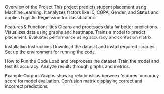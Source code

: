 Overview of the Project
This project predicts student placement using Machine Learning. It analyzes factors like IQ, CGPA, Gender, and Status and applies Logistic Regression for classification.

Features & Functionalities
Cleans and processes data for better predictions.
Visualizes data using graphs and heatmaps.
Trains a model to predict placement.
Evaluates performance using accuracy and confusion matrix.

Installation Instructions
Download the dataset and install required libraries.
Set up the environment for running the code.

How to Run the Code
Load and preprocess the dataset.
Train the model and test its accuracy.
Analyze results through graphs and metrics.

Example Outputs
Graphs showing relationships between features.
Accuracy score for model evaluation.
Confusion matrix displaying correct and incorrect predictions.
